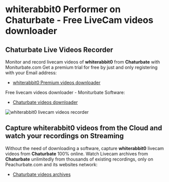 # whiterabbit0 Performer on Chaturbate - Free LiveCam videos downloader

## Chaturbate Live Videos Recorder

Monitor and record livecam videos of **whiterabbit0** from **Chaturbate** with Moniturbate.com
Get a premium trial for free by just and only registering with your Email address:
* [whiterabbit0 Premium videos downloader](https://moniturbate.com/request-demo-licence-key.html)

Free livecam videos downloader - Moniturbate Software:
* [Chaturbate videos downloader](https://moniturbate.com/moniturbate-download-software.html)

![whiterabbit0 livecam videos recorder](https://peachurnet.com/templates/moniturbate-software.png)


## Capture whiterabbit0 videos from the Cloud and watch your recordings on Streaming

Without the need of downloading a software, capture **whiterabbit0** livecam videos from **Chaturbate** 100% online.
Watch Livecam archives from **Chaturbate** unlimitedly from thousands of existing recordings, only on Peachurbate.com and its websites network:
* [Chaturbate videos archives](https://peachurnet.com/)